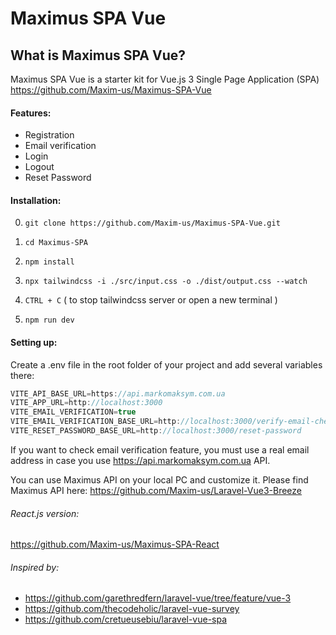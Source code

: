 # Maximus SPA Vue

## What is Maximus SPA Vue?
Maximus SPA Vue is a starter kit for Vue.js 3 Single Page Application (SPA) https://github.com/Maxim-us/Maximus-SPA-Vue

#### Features:
- Registration
- Email verification
- Login
- Logout
- Reset Password

#### Installation:
0. `git clone https://github.com/Maxim-us/Maximus-SPA-Vue.git`

1. `cd Maximus-SPA`

2. `npm install`

3. `npx tailwindcss -i ./src/input.css -o ./dist/output.css --watch`

4. `CTRL + C` ( to stop tailwindcss server or open a new terminal )

5. `npm run dev`

#### Setting up:
Create a .env file in the root folder of your project and add several variables there:

```javascript
VITE_API_BASE_URL=https://api.markomaksym.com.ua
VITE_APP_URL=http://localhost:3000
VITE_EMAIL_VERIFICATION=true
VITE_EMAIL_VERIFICATION_BASE_URL=http://localhost:3000/verify-email-check
VITE_RESET_PASSWORD_BASE_URL=http://localhost:3000/reset-password
```
If you want to check email verification feature, you must use a real email address in case you use https://api.markomaksym.com.ua API.

You can use Maximus API on your local PC and customize it. Please find Maximus API here: https://github.com/Maxim-us/Laravel-Vue3-Breeze

###### React.js version:
https://github.com/Maxim-us/Maximus-SPA-React

###### Inspired by:
- https://github.com/garethredfern/laravel-vue/tree/feature/vue-3
- https://github.com/thecodeholic/laravel-vue-survey
- https://github.com/cretueusebiu/laravel-vue-spa